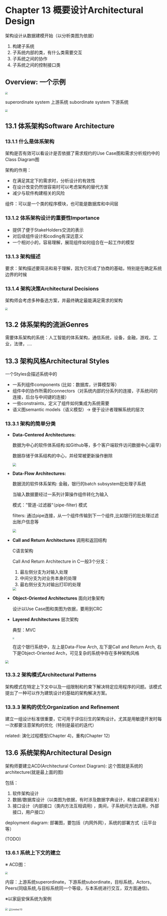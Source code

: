 # Chapter 13 概要设计Architectural Design

架构设计从数据建模开始（以分析类图为依据）

1. 构建子系统
2. 子系统内部的类，有什么类需要交互
3. 子系统之间的协作
4. 子系统之间的控制接口类

## Overview: 一个示例

<img src="./\Chapter 13 概要设计Architectural Design\Untitled.png" style="zoom: 50%;" />

superordinate system 上游系统               					subordinate system 下游系统

<img src="./\Chapter 13 概要设计Architectural Design\Untitled 1.png" style="zoom:50%;" />

## 13.1 体系架构Software Architecture

### 13.1.1 什么是体系架构

架构是否有效可以看设计是否依据了需求规约的Use Case图和需求分析规约中的Class Diagram图

架构的作用：

- 在满足其定下的需求时，分析设计的有效性
- 在设计改变仍然很容易时可以考虑架构的替代方案
- 减少与软件构建相关的风险

组件：可以是一个类的程序模块，也可能是数据库和中间层

### 13.1.2 体系架构设计的重要性Importance

- 提供了便于StakeHolders交流的表示
- 对后续组件设计和coding有深远意义
- 一个相对小的，容易理解，展现组件如何组合在一起工作的模型

### 13.1.3 架构描述

要求：架构描述要简洁和易于理解，因为它形成了协商的基础，特别是在确定系统边界的时候

### 13.1.4 架构决策Architectural Decisions

架构师会考虑多种备选方案，并最终确定最能满足需求的架构

<img src="./\Chapter 13 概要设计Architectural Design\Untitled 2.png" style="zoom:50%;" />

## 13.2 体系架构的流派Genres

需要体系架构的系统：人工智能的体系架构，通信系统，设备，金融，游戏，工业，法律，....

## 13.3 架构风格Architectural Styles

一个Styles会描述系统中的

- 一系列组件components (比如：数据库，计算模型等）
- 组件中的协作所需的connectors（对系统内部的分系列的连接，子系统间的连接，后台与中间键的连接）
- 一些constraints，定义了组件如何集成为系统需要
- 语义图semantic models（语义模型）→ 便于设计者理解系统的层次

### 13.3.1 架构的简单分类

- **Data-Centered Architectures:**
  
    数据为中心的软件体系结构:如Github等，多个客户端软件访问数据中心(最早）
    
    数据存储于体系结构的中心，并经常被更新操作删除
    
    <img src="./\Chapter 13 概要设计Architectural Design\Untitled 3.png" style="zoom:67%;" />
    
- **Data-Flow Architectures:**
  
    数据流的软件体系架构: 金融，银行的batch subsystem批处理子系统
    
    当输入数据要经过一系列计算操作组件转化为输入
    
    模式：”管道-过滤器“（pipe-filter) 模式
    
    filters: 通过pipe连接，从一个组件传输到下一个组件,比如银行的批处理过滤出账户信息等
    
    <img src="./\Chapter 13 概要设计Architectural Design\Untitled 4.png" style="zoom:67%;" />
    
- **Call and Return Architectures** 调用和返回结构
  
    C语言架构
    
    Call And Return Architecture in C一般3个分支：
    
    1. 最左侧分支为对输入处理
    2. 中间分支为对业务本身的处理
    3. 最右侧分支为对输出打印的处理
    
    <img src="./\Chapter 13 概要设计Architectural Design\Untitled 5.png" style="zoom:67%;" />
    
- **Object-Oriented Architectures** 面向对象架构
  
    设计以Use Case图和类图为依据，要用到CRC
    
- **Layered Architectures** 层次架构
  
    典型：MVC
    
    <img src="./\Chapter 13 概要设计Architectural Design\Untitled 6.png" style="zoom: 33%;" />
    
    
    
    在这个银行系统中，左上是Data-Flow Arch, 左下是Call and Return Arch, 右下是Object-Oriented Arch，可见复杂的系统中存在多种架构风格
    

<img src="./\Chapter 13 概要设计Architectural Design\Untitled 7.png" style="zoom:67%;" />

### 13.3.2 架构模式Architectural Patterns

架构模式在特定上下文中以及一组限制和约束下解决特定应用程序的问题。该模式提出了一种可以作为建筑设计的基础的架构解决方案。

### 13.3.3 架构的优化Organization and Refinement

建立一组设计标准很重要，它可用于评估衍生的架构设计。尤其是用敏捷开发时每一次都要注意架构的优化（特别是最初的迭代）

related: 演化过程模型(Chapter 4)，重构(Chapter 12)

## 13.6 系统架构Architectural Design

架构师要建立ACD(Architectural Context Diagram): 这个图就是系统的architecture(就是最上面的图)

包括：

1. 软件架构设计
2. 数据/数据库设计（以类图为依据，有时涉及数据字典设计，和接口紧密相关）
3. 接口设计（内部接口（类内方法互相调用) ，类间，子系统间方法调用，外部接口，用户接口）

deployment diagram: 部署图，要包括（内网外网），系统的部署方式（云平台等）

(TODO)

### 13.6.1 系统上下文的建立

※ ACD图：

<img src="./\Chapter 13 概要设计Architectural Design\Untitled 8.png" style="zoom: 50%;" />

内容：上游系统superordinate，下游系统subordinate，目标系统，Actors，Peers(同级系统,与目标系统同一个等级，与本系统进行交互，双方面通信)。

※以家庭安保系统为案例

<img src="./\Chapter 13 概要设计Architectural Design\Untitled 9.png" style="zoom:50%;" />

<img src="./\Chapter 13 概要设计Architectural Design\Untitled 10.png" alt="Untitled 10" style="zoom:50%;" />
